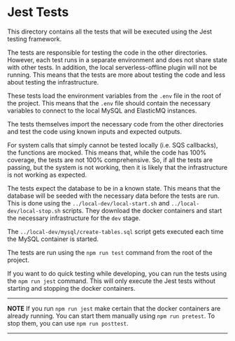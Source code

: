 # Jest Tests

This directory contains all the tests that will be executed using the Jest testing framework.

The tests are responsible for testing the code in the other directories. However, each test runs in a separate 
environment and does not share state with other tests. In addition, the local serverless-offline plugin will not
be running.  This means that the tests are more about testing the code and less about testing the infrastructure.

These tests load the environment variables from the `.env` file in the root of the project.  This means that the 
`.env` file should contain the necessary variables to connect to the local MySQL and ElasticMQ instances.

The tests themselves import the necessary code from the other directories and test the code using known inputs and
expected outputs.

For system calls that simply cannot be tested locally (i.e. SQS callbacks), the functions are mocked. This means
that, while the code has 100% coverage, the tests are not 100% comprehensive.  So, if all the tests are passing, but
the system is not working, then it is likely that the infrastructure is not working as expected.

The tests expect the database to be in a known state.  This means that the database will be seeded with the necessary
data before the tests are run.  This is done using the `../local-dev/local-start.sh` and `../local-dev/local-stop.sh` 
scripts. They download the docker containers and start the necessary infrastructure for the `dev` stage.

The `../local-dev/mysql/create-tables.sql` script gets executed each time the MySQL container is started.

The tests are run using the `npm run test` command from the root of the project.

If you want to do quick testing while developing, you can run the tests using the `npm run jest` command. This will
only execute the Jest tests without starting and stopping the docker containers.

---
**NOTE**
If you run `npm run jest` make certain that the docker containers are already running. 
You can start them manually using `npm run pretest`. 
To stop them, you can use `npm run posttest`.
___
